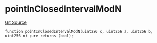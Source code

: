 # pointInClosedIntervalModN
[Git Source](https://github.com/lidofinance/community-staking-module/blob/86cbb28dad521bfac5576c8a7b405bc33b32f44d/src/lib/base-oracle/HashConsensus.sol)


```solidity
function pointInClosedIntervalModN(uint256 x, uint256 a, uint256 b, uint256 n) pure returns (bool);
```

